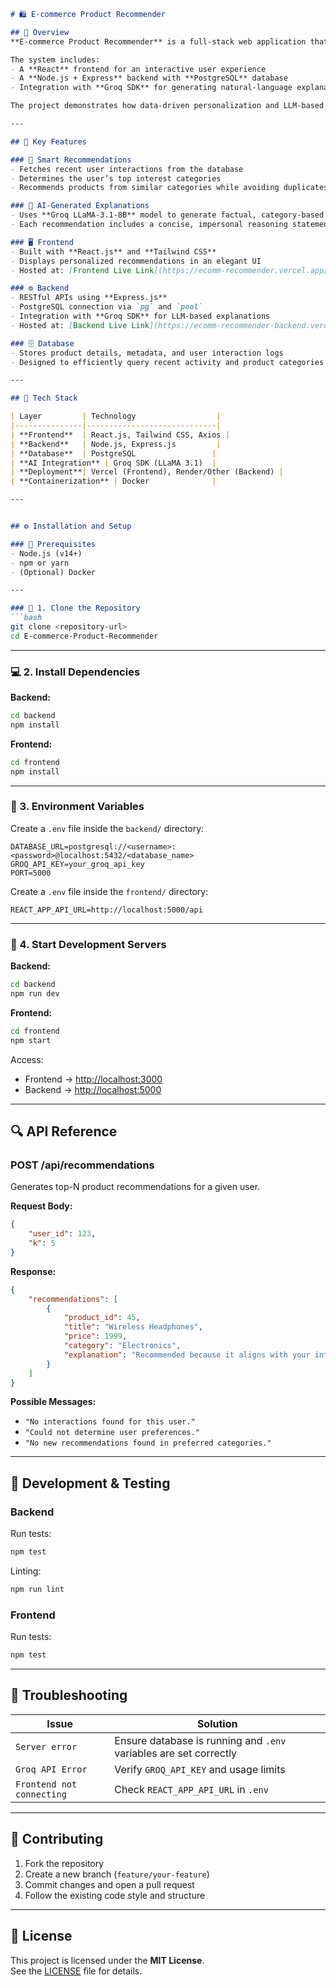 ```markdown
# 🛍️ E-commerce Product Recommender

## 📘 Overview
**E-commerce Product Recommender** is a full-stack web application that delivers personalized product recommendations using user interaction data and AI-generated explanations.

The system includes:
- A **React** frontend for an interactive user experience  
- A **Node.js + Express** backend with **PostgreSQL** database  
- Integration with **Groq SDK** for generating natural-language explanations for recommendations  

The project demonstrates how data-driven personalization and LLM-based contextual reasoning can enhance product discovery and user engagement.

---

## 🚀 Key Features

### 🧠 Smart Recommendations
- Fetches recent user interactions from the database  
- Determines the user’s top interest categories  
- Recommends products from similar categories while avoiding duplicates  

### 💬 AI-Generated Explanations
- Uses **Groq LLaMA-3.1-8B** model to generate factual, category-based explanations  
- Each recommendation includes a concise, impersonal reasoning statement  

### 🖥️ Frontend
- Built with **React.js** and **Tailwind CSS**  
- Displays personalized recommendations in an elegant UI  
- Hosted at: [Frontend Live Link](https://ecomm-recommender.vercel.app/)

### ⚙️ Backend
- RESTful APIs using **Express.js**  
- PostgreSQL connection via `pg` and `pool`  
- Integration with **Groq SDK** for LLM-based explanations  
- Hosted at: [Backend Live Link](https://ecomm-recommender-backend.vercel.app/)

### 🗄️ Database
- Stores product details, metadata, and user interaction logs  
- Designed to efficiently query recent activity and product categories  

---

## 🧩 Tech Stack

| Layer         | Technology                  |
|---------------|-----------------------------|
| **Frontend**  | React.js, Tailwind CSS, Axios |
| **Backend**   | Node.js, Express.js         |
| **Database**  | PostgreSQL                 |
| **AI Integration** | Groq SDK (LLaMA 3.1)  |
| **Deployment**| Vercel (Frontend), Render/Other (Backend) |
| **Containerization** | Docker              |

---


## ⚙️ Installation and Setup

### 🧾 Prerequisites
- Node.js (v14+)
- npm or yarn
- (Optional) Docker

---

### 🔧 1. Clone the Repository
```bash
git clone <repository-url>
cd E-commerce-Product-Recommender
```

---

### 💻 2. Install Dependencies

**Backend:**
```bash
cd backend
npm install
```

**Frontend:**
```bash
cd frontend
npm install
```

---

### 🔑 3. Environment Variables

Create a `.env` file inside the `backend/` directory:
```plaintext
DATABASE_URL=postgresql://<username>:<password>@localhost:5432/<database_name>
GROQ_API_KEY=your_groq_api_key
PORT=5000
```

Create a `.env` file inside the `frontend/` directory:
```plaintext
REACT_APP_API_URL=http://localhost:5000/api
```

---

### 🧠 4. Start Development Servers

**Backend:**
```bash
cd backend
npm run dev
```

**Frontend:**
```bash
cd frontend
npm start
```

Access:
- Frontend → [http://localhost:3000](http://localhost:3000)
- Backend → [http://localhost:5000](http://localhost:5000)

---

## 🔍 API Reference

### **POST /api/recommendations**

Generates top-N product recommendations for a given user.

**Request Body:**
```json
{
    "user_id": 123,
    "k": 5
}
```

**Response:**
```json
{
    "recommendations": [
        {
            "product_id": 45,
            "title": "Wireless Headphones",
            "price": 1999,
            "category": "Electronics",
            "explanation": "Recommended because it aligns with your interest in high-quality audio devices."
        }
    ]
}
```

**Possible Messages:**
- `"No interactions found for this user."`
- `"Could not determine user preferences."`
- `"No new recommendations found in preferred categories."`

---

## 🧪 Development & Testing

### Backend
Run tests:
```bash
npm test
```

Linting:
```bash
npm run lint
```

### Frontend
Run tests:
```bash
npm test
```

---

## 🧰 Troubleshooting

| Issue                     | Solution                                                          |
|---------------------------|-------------------------------------------------------------------|
| `Server error`            | Ensure database is running and `.env` variables are set correctly |
| `Groq API Error`          | Verify `GROQ_API_KEY` and usage limits                            |
| `Frontend not connecting` | Check `REACT_APP_API_URL` in `.env`                               |

---

## 🤝 Contributing

1. Fork the repository
2. Create a new branch (`feature/your-feature`)
3. Commit changes and open a pull request
4. Follow the existing code style and structure

---

## 🪪 License

This project is licensed under the **MIT License**.  
See the [LICENSE](./LICENSE) file for details.
```
